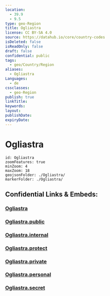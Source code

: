 ```yaml
---
location:
  - 39.9
  - 9.5
type: geo-Region
title: Ogliastra
license: CC BY-SA 4.0
source: https://datahub.io/core/country-codes
isDeleted: false
isReadOnly: false
draft: false
confidential: public
tags:
  - geo/Country/Region
aliases:
  - Ogliastra
Languages:
  - de
cssclasses:
  - geo-Region
publish: true
linkTitle:
keywords:
layout:
publishDate:
expiryDate:
---
```


# Ogliastra

```leaflet
id: Ogliastra
zoomFeatures: true 
minZoom: 4 
maxZoom: 18
geojsonFolder: ./Ogliastra/
markerFolder: ./Ogliastra/
```


## Confidential Links & Embeds: 

### [Ogliastra](/_Standards/Earth/Continent/Europe/Europe~South/Italy/regions~Italy/Sardinia/Ogliastra.md) 

### [Ogliastra.public](/_public/Earth/Continent/Europe/Europe~South/Italy/regions~Italy/Sardinia/Ogliastra.public.md) 

### [Ogliastra.internal](/_internal/Earth/Continent/Europe/Europe~South/Italy/regions~Italy/Sardinia/Ogliastra.internal.md) 

### [Ogliastra.protect](/_protect/Earth/Continent/Europe/Europe~South/Italy/regions~Italy/Sardinia/Ogliastra.protect.md) 

### [Ogliastra.private](/_private/Earth/Continent/Europe/Europe~South/Italy/regions~Italy/Sardinia/Ogliastra.private.md) 

### [Ogliastra.personal](/_personal/Earth/Continent/Europe/Europe~South/Italy/regions~Italy/Sardinia/Ogliastra.personal.md) 

### [Ogliastra.secret](/_secret/Earth/Continent/Europe/Europe~South/Italy/regions~Italy/Sardinia/Ogliastra.secret.md)

